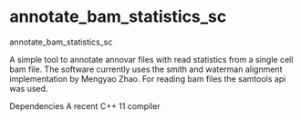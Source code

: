 # annotate_bam_statistics_sc

annotate_bam_statistics_sc

A simple tool to annotate annovar files with read statistics from a single cell bam file. The software currently uses the smith and waterman alignment implementation by Mengyao Zhao. For reading bam files the samtools api was used.

Dependencies
A recent C++ 11 compiler

